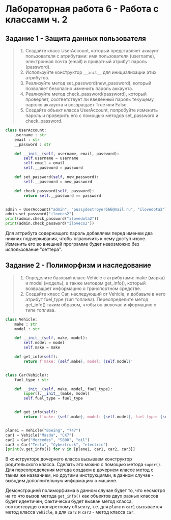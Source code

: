 # Лабораторная работа 6 - Работа с классами ч. 2
## Задание 1 - Защита данных пользователя
> 1.	Создайте класс UserAccount, который представляет аккаунт пользователя с атрибутами: имя пользователя (username), электронная почта (email) и приватный атрибут пароль (password).
>2.	Используйте конструктор `__init__` для инициализации этих атрибутов.
>3.	Реализуйте метод set_password(new_password), который позволяет безопасно изменить пароль аккаунта.
>4.	Реализуйте метод check_password(password), который проверяет, соответствует ли введённый пароль текущему паролю аккаунта и возвращает True или False.
>5.	Создайте объект класса UserAccount, попробуйте изменить пароль и проверить его с помощью методов set_password и check_password.
```python
class UserAccount:
    username : str
    email : str
    __password : str

    def __init__(self, username, email, password):
        self.username = username
        self.email = email
        self.__password = password

    def set_password(self, new_password):
        self.__password = new_password

    def check_password(self, password):
        return self.__password == password


admin = UserAccount("admin", "pussydestroyer666@mail.ru", "ilovedota2")
admin.set_password("ilovecs2")
print(admin.check_password("ilovedota2"))
print(admin.check_password("ilovecs2"))
```
Для аттрибута содержащего пароль добавляем перед именем два нижних подчеркивания, чтобы ограничить к нему доступ извне. Изменить его во внешней 
программе будет невозможно без использование "сеттера". 
## Задание 2 - Полиморфизм и наследование
> 1.	Определите базовый класс Vehicle с атрибутами: make (марка) и model (модель),
> а также методом get_info(), который возвращает информацию о транспортном средстве.
> 2. Создайте класс Car, наследующий от Vehicle, и добавьте в него атрибут fuel_type (тип топлива).
> Переопределите метод get_info() таким образом, чтобы он включал информацию о типе топлива.
```python
class Vehicle:
    make : str
    model : str

    def __init__(self, make, model):
        self.model = model
        self.make = make

    def get_info(self):
        return f'make: {self.make}, model: {self.model}'


class Car(Vehicle):
    fuel_type : str

    def __init__(self, make, model, fuel_type):
        super().__init__(make, model)
        self.fuel_type = fuel_type


    def get_info(self):
        return f'make: {self.make}, model: {self.model}, fuel type: {self.fuel_type}'


plane1 = Vehicle("Boeing", "747")
car1 = Vehicle("Mazda", "CX7")
car2 = Car("Mercedes", "S800", "oil")
car3 = Car("Tesla", "Cybertruck", "electric")
[print(v.get_info()) for v in [plane1, car1, car2, car3]]

```
В конструкторе дочернего класса вызываем конструктор родительского класса. Сделать это можно с помощью метода `super()`. Для переопределения метода
создаем в дочернем классе метод с таким же названием, но другими инструкциями, в данном случае - выводим дополнительную информацию о машине. 

Демонстрацией полиморфизма в данном случае будет то, что несмотря на то что вызов метода `get_info()` как объектов двух разных классов будет идентичен, 
фактически будет вызван метод класса, соответсвущего конкретному объекту, т.е. для `plane` и `car1` вызывается метод класса `Vehicle`, а для
`car2` и `car3` - метод класса `Car`. 
